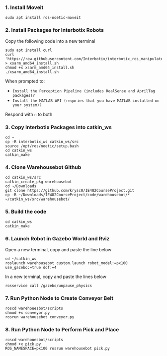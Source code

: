 ### 1. Install Moveit 
```
sudo apt install ros-noetic-moveit
```
### 2. Install Packages for Interbotix Robots
Copy the following code into a new terminal
```
sudo apt install curl
curl 'https://raw.githubusercontent.com/Interbotix/interbotix_ros_manipulators/main/interbotix_ros_xsarms/install/amd64/xsarm_amd64_install.sh' > xsarm_amd64_install.sh
chmod +x xsarm_amd64_install.sh
./xsarm_amd64_install.sh
```
When prompted to:
* `Install the Perception Pipeline (includes RealSense and AprilTag packages)?`
* `Install the MATLAB API (requries that you have MATLAB installed on your system)?`

Respond with `n` to both
### 3. Copy Interbotix Packages into catkin_ws
```
cd ~
cp -R interbotix_ws catkin_ws/src
source /opt/ros/noetic/setup.bash
cd catkin_ws
catkin_make
```
### 4. Clone Warehousebot Github 
```
cd catkin_ws/src
catkin_create_pkg warehousebot
cd ~/Downloads
git clone https://github.com/krysc0/IE482CourseProject.git
cp -R ~/Downloads/IE482CourseProject/code/warehousebot/* ~/catkin_ws/src/warehousebot/
```
### 5. Build the code
```
cd catkin_ws
catkin_make

```
### 6. Launch Robot in Gazebo World and Rviz
Open a new terminal, copy and paste the line below
```
cd ~/catkin_ws
roslaunch warehousebot custom.launch robot_model:=px100 use_gazebo:=true dof:=4
```
In a new terminal, copy and paste the lines below
```
rosservice call /gazebo/unpause_physics
```
### 7. Run Python Node to Create Conveyor Belt
```
roscd warehouesbot/scripts
chmod +x conveyor.py
rosrun warehousebot conveyor.py
```
### 8. Run Python Node to Perform Pick and Place
```
roscd warehouesbot/scripts
chmod +x pick.py
ROS_NAMESPACE=px100 rosrun warehousebot pick.py 
```
